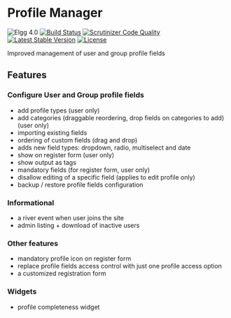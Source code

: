 # Profile Manager

![Elgg 4.0](https://img.shields.io/badge/Elgg-4.0-green.svg)
[![Build Status](https://scrutinizer-ci.com/g/ColdTrick/profile_manager/badges/build.png?b=master)](https://scrutinizer-ci.com/g/ColdTrick/profile_manager/build-status/master)
[![Scrutinizer Code Quality](https://scrutinizer-ci.com/g/ColdTrick/profile_manager/badges/quality-score.png?b=master)](https://scrutinizer-ci.com/g/ColdTrick/profile_manager/?branch=master)
[![Latest Stable Version](https://poser.pugx.org/coldtrick/profile_manager/v/stable.svg)](https://packagist.org/packages/coldtrick/profile_manager)
[![License](https://poser.pugx.org/coldtrick/profile_manager/license.svg)](https://packagist.org/packages/coldtrick/profile_manager)

Improved management of user and group profile fields

## Features

### Configure User and Group profile fields

- add profile types (user only)
- add categories (draggable reordering, drop fields on categories to add) (user only)
- importing existing fields
- ordering of custom fields (drag and drop)
- adds new field types: dropdown, radio, multiselect and date
- show on register form (user only)
- show output as tags
- mandatory fields (for register form, user only)
- disallow editing of a specific field (applies to edit profile only)
- backup / restore profile fields configuration

### Informational

- a river event when user joins the site
- admin listing + download of inactive users

### Other features

- mandatory profile icon on register form
- replace profile fields access control with just one profile access option
- a customized registration form

### Widgets

- profile completeness widget
